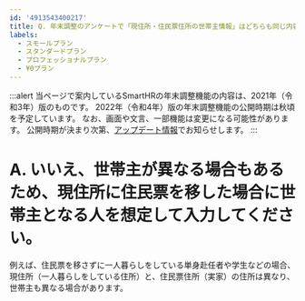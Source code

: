 ```yaml
---
id: '4913543400217'
title: Q. 年末調整のアンケートで「現住所・住民票住所の世帯主情報」はどちらも同じ内容を入力すれば大丈夫ですか？
labels:
  - スモールプラン
  - スタンダードプラン
  - プロフェッショナルプラン
  - ¥0プラン
---
```

:::alert
当ページで案内しているSmartHRの年末調整機能の内容は、2021年（令和3年）版のものです。
2022年（令和4年）版の年末調整機能の公開時期は秋頃を予定しています。
なお、画面や文言、一部機能は変更になる可能性があります。
公開時期が決まり次第、[アップデート情報](https://smarthr.jp/update)でお知らせします。
:::

# A. いいえ、世帯主が異なる場合もあるため、現住所に住民票を移した場合に世帯主となる人を想定して入力してください。

例えば、住民票を移さずに一人暮らしをしている単身赴任者や学生などの場合、現住所（一人暮らしをしている住所）と、住民票住所（実家）の住所は異なり、世帯主も異なる場合があります。
